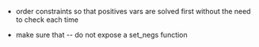 - order constraints so that positives vars are solved first without the need to check each time

- make sure that -- do not expose a set_negs function
